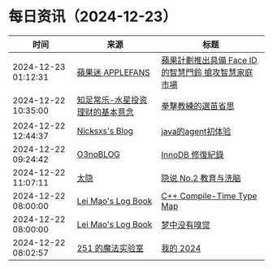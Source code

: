 ﻿# 每日资讯（2024-12-23）

|时间|来源|标题|
|---|---|---|
|2024-12-23 01:12:31|[蘋果迷 APPLEFANS](https://applefans.today/feed/)|[蘋果計劃推出具備 Face ID 的智慧門鈴 搶攻智慧家庭市場](https://applefans.today/2024-12-apple-doorbell-with-face-id-rumor/)|
|2024-12-22 10:35:00|[知足常乐-水星投资理财的基本意念](http://mercurychong.blogspot.com/feeds/posts/default)|[拳擊教練的選苗省思](http://mercurychong.blogspot.com/2024/12/blog-post_22.html)|
|2024-12-22 12:44:37|[Nicksxs's Blog](https://nicksxs.me/atom.xml)|[java的agent初体验](https://nicksxs.me/2024/12/22/java%E7%9A%84agent%E5%88%9D%E4%BD%93%E9%AA%8C/)|
|2024-12-22 09:24:42|[O3noBLOG](https://feeds.feedburner.com/othree)|[InnoDB 修復紀錄](https://blog.othree.net/log/2024/12/22/innodb-recovery/)|
|2024-12-22 11:07:11|[太隐](https://wangyurui.com/feed.xml)|[隐说 No.2 教育与洗脑](https://wangyurui.com/posts/yin-shuo-no-2-shan-zong-shi-niu-5ac883bd)|
|2024-12-22 08:00:00|[Lei Mao's Log Book](https://leimao.github.io/atom.xml)|[C++ Compile-Time Type Map](https://leimao.github.io/blog/CPP-Compile-Time-Type-Map/)|
|2024-12-22 08:00:00|[Lei Mao's Log Book](https://leimao.github.io/atom.xml)|[梦中没有嗅觉](https://leimao.github.io/essay/%E6%A2%A6%E4%B8%AD%E6%B2%A1%E6%9C%89%E5%97%85%E8%A7%89/)|
|2024-12-22 08:02:57|[251 的魔法实验室](https://blog.251.sh/feed/)|[我的 2024](https://blog.251.sh/oh-my-2024)|
